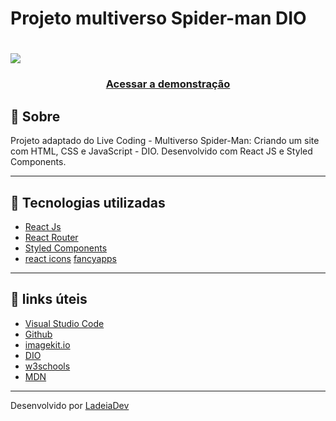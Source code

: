 <h1>Projeto multiverso Spider-man DIO</h1>

<h1>
  <img src="https://ik.imagekit.io/ladeiaDev/preview_DbFd7luf-g.png?ik-sdk-version=javascript-1.4.3&updatedAt=1653949596990">
</h1>

<h3 align="center">
  <a href="https://6294ce842820433896919aaa--thunderous-concha-8f2d2f.netlify.app/" target="_blank">Acessar a demonstração</a>
</h3>

## 🎫 Sobre

Projeto adaptado do Live Coding - Multiverso Spider-Man: Criando um site com HTML, CSS e JavaScript - DIO.
Desenvolvido com React JS e Styled Components.

---

## 🚀 Tecnologias utilizadas

- [React Js](https://reactjs.org/)
- [React Router](https://reactrouter.com/)
- [Styled Components](https://styled-components.com/)
- [react icons](https://react-icons.github.io/react-icons/)
[fancyapps](https://fancyapps.com/)

---

## 🔗 links úteis

- [Visual Studio Code](https://code.visualstudio.com/)
- [Github](https://github.com/)
- [imagekit.io](https://imagekit.io/)
- [DIO](dio.me)
- [w3schools](https://www.w3schools.com/)
- [MDN](https://developer.mozilla.org/)

---

Desenvolvido por [LadeiaDev](https://ladeia.dev.br/)
